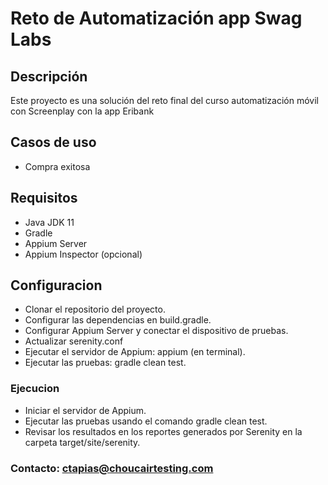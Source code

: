 # Reto de Automatización app Swag Labs

## Descripción
Este proyecto es una solución del reto final del curso automatización móvil con Screenplay con la app Eribank

## Casos de uso
- Compra exitosa
## Requisitos
- Java JDK 11
- Gradle
- Appium Server
- Appium Inspector (opcional)

## Configuracion
- Clonar el repositorio del proyecto.
- Configurar las dependencias en build.gradle.
- Configurar Appium Server y conectar el dispositivo de pruebas.
- Actualizar serenity.conf
- Ejecutar el servidor de Appium: appium (en terminal).
- Ejecutar las pruebas: gradle clean test.

### Ejecucion
- Iniciar el servidor de Appium.
- Ejecutar las pruebas usando el comando gradle clean test.
- Revisar los resultados en los reportes generados por Serenity en la carpeta target/site/serenity.
### Contacto: ctapias@choucairtesting.com